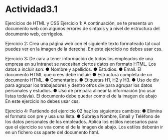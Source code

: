 # Actividad3.1
Ejercicios de HTML y CSS
Ejercicio 1:
A continuación, se te presenta un documento web con algunos errores de sintaxis y a nivel
de estructura del documento web, corrígelos.

Ejercicio 2:
Crea una página web con el siguiente texto formateado tal cual puedes ver en la imagen de
la derecha.
En este ejercicio no debes usar css.

Ejercicio 3: 
De cara a tener información de todos los empleados de una empresa en su intranet se
necesitan ciertos datos en formato HTML. Los datos a incluir son:
● Nombre y apellidos.
● Estudios.
● Email.
El documento HTML que crees debe incluir:
● Estructura completa de un documento HTML.
● Comentarios.
● Etiquetas H1, H2 y H3.
● Uso de div para agrupar los trabajadores y dentro otros div para agrupar los
datos personales y estudios.
● Uso de pre para alinear la información (no usar listas todavía).
El documento debe quedar como el de la imagen de abajo
En este ejercicio no debes usar css.

Ejercicio 4:
Partiendo del ejercicio 02 haz los siguientes cambios:
● Elimina el formato con pre y usa una lista.
● Subraya Nombre, Email y Teléfono de los datos personales de los empleados.
Aplica los estilos necesarios para que el ejercicio se vea como el de la imagen de abajo.
Los estilos deberán ir en un fichero css aparte del documento html.